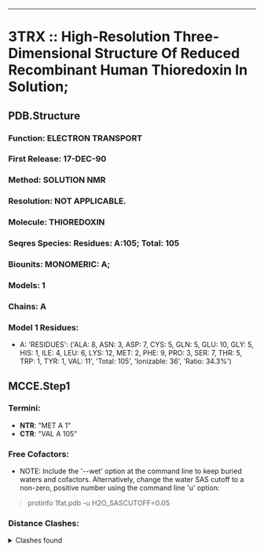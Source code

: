 ---
# 3TRX :: High-Resolution Three-Dimensional Structure Of Reduced Recombinant Human Thioredoxin In Solution;
## PDB.Structure
### Function: ELECTRON TRANSPORT
### First Release: 17-DEC-90
### Method: SOLUTION NMR
### Resolution: NOT APPLICABLE.
### Molecule: THIOREDOXIN
### Seqres Species: Residues: A:105; Total: 105
### Biounits: MONOMERIC: A;
### Models: 1
### Chains: A
### Model 1 Residues:
  - A:
 'RESIDUES': ('ALA: 8, ASN: 3, ASP: 7, CYS: 5, GLN: 5, GLU: 10, GLY: 5, HIS: 1, ILE: 4, LEU: 6, LYS: 12, MET: 2, PHE: 9, PRO: 3, SER: 7, THR: 5, TRP: 1, TYR: 1, VAL: 11', 'Total: 105', 'Ionizable: 36',
              'Ratio: 34.3%')

## MCCE.Step1
### Termini:
 - <strong>NTR</strong>: "MET A   1"
 - <strong>CTR</strong>: "VAL A 105"

### Free Cofactors:
  - NOTE: Include the '--wet' option at the command line to keep buried waters and cofactors. Alternatively, change the water SAS cutoff to a non-zero, positive number using the command line 'u' option:
  > protinfo 1fat.pdb -u H2O_SASCUTOFF=0.05

### Distance Clashes:
<details><summary>Clashes found</summary>

- d= 1.53: " CA  NTR A   1" to " CB  MET A   1"
- d= 1.87: "HD21 ASN A  93" to " N   LYS A  94"

</details>

